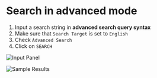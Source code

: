 # Search in advanced mode

1. Input a search string in **advanced search query syntax**
2. Make sure that `Search Target` is set to `English`
3. Check `Advanced Search`
4. Click on `SEARCH`

![Input Panel](https://gyazo.com/488397afd0180472b02db96d42a4e675.png)

![Sample Results](https://gyazo.com/c71292d889497d0a0c7fb95e9446410d.png)



